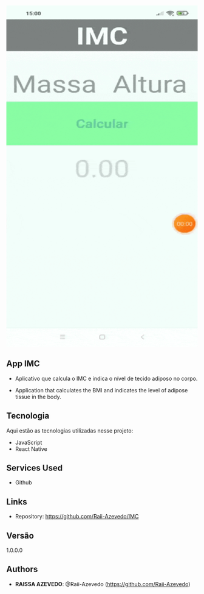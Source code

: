 ![IMC](https://github.com/Raii-Azevedo/IMC/blob/master/WhatsApp%20Video%202021-06-18%20at%2015.00.39.gif)
 
## App IMC
 
 - Aplicativo que calcula o IMC e indica o nível de tecido adiposo no corpo.
 
  - Application that calculates the BMI and indicates the level of adipose tissue in the body.

## Tecnologia
 
Aqui estão as tecnologias utilizadas nesse projeto:
 
- JavaScript
- React Native

 
## Services Used
 
* Github 
 
## Links

  - Repository: https://github.com/Raii-Azevedo/IMC
 
 
## Versão
 
1.0.0.0
 
 
## Authors
 
* **RAISSA AZEVEDO**: @Raii-Azevedo (https://github.com/Raii-Azevedo)
 
 
